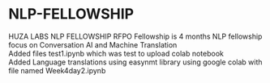 # NLP-FELLOWSHIP
HUZA LABS NLP FELLOWSHIP RFPO
Fellowship is 4 months NLP fellowship <br>
focus on Conversation AI and Machine Translation<br>
Added files test1.ipynb which was test to upload colab notebook<br>
Added Language translations using easynmt library using google colab with file named Week4day2.ipynb

